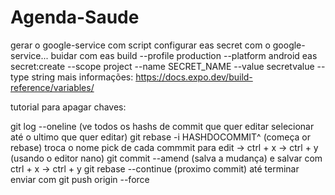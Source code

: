 # Agenda-Saude

gerar o google-service com script
configurar eas secret com o google-service...
buidar com eas build --profile production --platform android
eas secret:create --scope project --name SECRET_NAME --value secretvalue --type string
mais informações: https://docs.expo.dev/build-reference/variables/

tutorial para apagar chaves:

git log --oneline (ve todos os hashs de commit que quer editar selecionar até o ultimo que quer editar)
git rebase -i HASHDOCOMMIT^ (começa or rebase)
troca o nome pick de cada commmit para edit -> ctrl + x -> ctrl + y (usando o editor nano)
git commit --amend (salva a mudança) e salvar com ctrl + x -> ctrl + y
git rebase --continue (proximo commit) até terminar
enviar com git push origin <branch> --force
